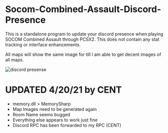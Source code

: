 # Socom-Combined-Assault-Discord-Presence

This is a standalone program to update your discord presence when playing SOCOM Combined Assault through PCSX2. 
This does not contain any stat tracking or interface enhancements.

All maps will show the same image for till I am able to get decent images of all maps.

![discord presense](https://i.imgur.com/dGVfbuy.png)

# UPDATED 4/20/21 by CENT
* memory.dll > MemorySharp
* Map Images need to be generated again
* Room Name seems bugged
* Everything else appears to work just fine
* Discord RPC has been forwarded to my RPC (CENT)

